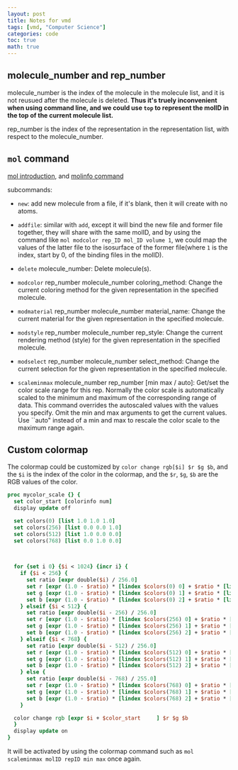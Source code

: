 ```yaml
---
layout: post
title: Notes for vmd
tags: [vmd, "Computer Science"]
categories: code
toc: true
math: true
---
```

## molecule_number and rep_number
molecule_number is the index of the molecule in the molecule list, and it is not reusued after the molecule is deleted. **Thus it's truely inconvenient when using command line, and we could use `top` to represent the molID in the top of the current molecule list.**

rep_number is the index of the representation in the representation list, with respect to the molecule_number. 


## `mol` command
[mol introduction](https://www.ks.uiuc.edu/Research/vmd/current/ug/node140.html), and [molinfo command](https://www.ks.uiuc.edu/Research/vmd/current/ug/node142.html#ug:topic:molinfo)

subcommands:

- `new`: add new molecule from a file, if it's blank, then it will create with no atoms.
- `addfile`: similar with `add`, except it will bind the new file and former file together, they will share with the same molID, and by using the command like `mol modcolor rep_ID mol_ID volume 1`, we could map the values of the latter file to the isosurface of the former file(where `1` is the index, start by 0, of the binding files in the molID).
- `delete` molecule_number: Delete molecule(s).
- `modcolor` rep_number molecule_number coloring_method: Change the current coloring method for the given representation in the specified molecule.
- `modmaterial` rep_number molecule_number material_name: Change the current material for the given representation in the specified molecule.
- `modstyle` rep_number molecule_number rep_style: Change the current rendering method (style) for the given representation in the specified molecule.
- `modselect` rep_number molecule_number select_method: Change the current selection for the given representation in the specified molecule.

- `scaleminmax` molecule_number rep_number [min max / auto]: Get/set the color scale range for this rep. Normally the color scale is automatically scaled to the minimum and maximum of the corresponding range of data. This command overrides the autoscaled values with the values you specify. Omit the min and max arguments to get the current values. Use ``auto" instead of a min and max to rescale the color scale to the maximum range again.

## Custom colormap

The colormap could be customized by `color change rgb[$i] $r $g $b`, and the `$i` is the index of the color in the colormap, and the `$r`, `$g`, `$b` are the RGB values of the color.

```tcl
proc mycolor_scale {} {
  set color_start [colorinfo num]
  display update off

  set colors(0) [list 1.0 1.0 1.0]  
  set colors(256) [list 0.0 0.0 1.0]  
  set colors(512) [list 1.0 0.0 0.0]  
  set colors(768) [list 0.0 1.0 0.0]  
    
  

  for {set i 0} {$i < 1024} {incr i} {
    if {$i < 256} {
      set ratio [expr double($i) / 256.0]
      set r [expr (1.0 - $ratio) * [lindex $colors(0) 0] + $ratio * [lindex $colors(256) 0]]
      set g [expr (1.0 - $ratio) * [lindex $colors(0) 1] + $ratio * [lindex $colors(256) 1]]
      set b [expr (1.0 - $ratio) * [lindex $colors(0) 2] + $ratio * [lindex $colors(256) 2]]
    } elseif {$i < 512} {
      set ratio [expr double($i - 256) / 256.0]
      set r [expr (1.0 - $ratio) * [lindex $colors(256) 0] + $ratio * [lindex $colors(512) 0]]
      set g [expr (1.0 - $ratio) * [lindex $colors(256) 1] + $ratio * [lindex $colors(512) 1]]
      set b [expr (1.0 - $ratio) * [lindex $colors(256) 2] + $ratio * [lindex $colors(512) 2]]
    } elseif {$i < 768} {
      set ratio [expr double($i - 512) / 256.0]
      set r [expr (1.0 - $ratio) * [lindex $colors(512) 0] + $ratio * [lindex $colors(768) 0]]
      set g [expr (1.0 - $ratio) * [lindex $colors(512) 1] + $ratio * [lindex $colors(768) 1]]
      set b [expr (1.0 - $ratio) * [lindex $colors(512) 2] + $ratio * [lindex $colors(768) 2]]
    } else {
      set ratio [expr double($i - 768) / 255.0]
      set r [expr (1.0 - $ratio) * [lindex $colors(768) 0] + $ratio * [lindex $colors(0) 0]]
      set g [expr (1.0 - $ratio) * [lindex $colors(768) 1] + $ratio * [lindex $colors(0) 1]]
      set b [expr (1.0 - $ratio) * [lindex $colors(768) 2] + $ratio * [lindex $colors(0) 2]]
    }

  color change rgb [expr $i + $color_start     ] $r $g $b
  }
  display update on
}
```

It will be activated by using the colormap command such as `mol scaleminmax molID repID min max` once again.